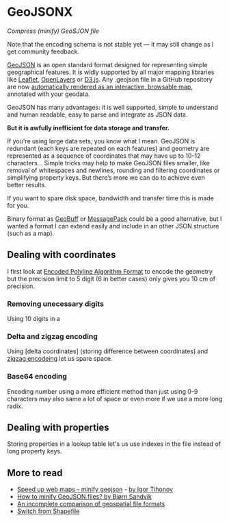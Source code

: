 # GeoJSONX
*Compress (minify) GeoSJON file*

Note that the encoding schema is not stable yet — it may still change as I get community feedback.

[GeoJSON](https://en.wikipedia.org/wiki/GeoJSON) is an open standard format designed for representing simple geographical features. It is widly supported by all major mapping libraries like [Leaflet](https://leafletjs.com/),  [OpenLayers](https://openlayers.org/) or [D3.js](https://d3js.org/).
Any .geojson file in a GitHub repository are now [automatically rendered as an interactive, browsable map](https://github.blog/2013-06-13-there-s-a-map-for-that/), annotated with your geodata.

GeoJSON has many advantages: it is well supported, simple to understand and human readable, easy to parse and integrate as JSON data. 

**But it is awfully inefficient for data storage and transfer.**

If you're using large data sets, you know what I mean. GeoJSON is redundant (each keys are repeated on each features) and geometry are represented as a sequence of coordinates that may have up to 10-12 characters...
Simple tricks may help to make GeoJSON files smaller, like removal of whitespaces and newlines, rounding and filtering coordinates or simplifying property keys. But there’s more we can do to achieve even better results.

If you want to spare disk space, bandwidth and transfer time this is made for you.

Binary format as [GeoBuff](https://github.com/mapbox/geobuf) or [MessagePack](https://github.com/msgpack/msgpack-javascript) could be a good alternative, but I wanted a format I can extend easily and include in an other JSON structure (such as a map). 

## Dealing with coordinates

I first look at [Encoded Polyline Algorithm Format](https://developers.google.com/maps/documentation/utilities/polylinealgorithm) to encode the geometry but the precision limit to 5 digit (6 in better cases) only gives you 10 cm of precision.

### Removing unecessary digits

Using 10 digits in a

### Delta and zigzag encoding

Using [delta coordinates] (storing difference between coordinates) and [zigzag encodeing](https://gist.github.com/mfuerstenau/ba870a29e16536fdbaba) let us spare space.

### Base64 encoding

Encoding number using a more efficient method than just using 0-9 characters may also same a lot of space or even more if we use a more long radix.

## Dealing with properties

Storing properties in a lookup table let's us use indexes in the file instead of long property keys.

## More to read
* [Speed up web maps - minify geojson](http://igortihonov.com/2014/11/12/speedup-web-maps-minify-geojson/) - [by Igor Tihonov](https://github.com/igorti/geojson-minifier)
* [How to minify GeoJSON files? by Bjørn Sandvik](https://blog.mastermaps.com/2012/11/how-to-minify-geojson-files.html)
* [An incomplete comparison of geospatial file formats](https://medium.com/@diogok/an-incomplete-comparison-of-geospatial-file-formats-bd6c870793e1)
* [Switch from Shapefile](http://switchfromshapefile.org/)
